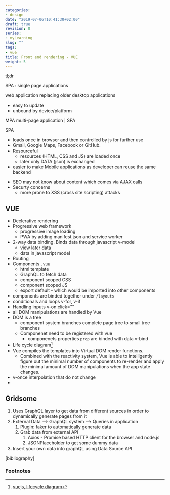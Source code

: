```yaml
---
categories:
- design
date: "2019-07-06T10:41:30+02:00"
draft: true
revision: 0
series:
- myLearning
slug: ""
tags:
- vue
title: Front end rendering - VUE
weight: 5
---
```


tl;dr
<!-- more -->

SPA
: single page applications

web application replacing older desktop applications
+ easy to update
+ unbound by device/platform

MPA multi-page application | SPA

SPA
+ loads once in browser and then controlled by js for further use
+ Gmail, Google Maps, Facebook or GitHub.
+ Resourceful
  + resources (HTML, CSS and JS) are loaded once
  + later only DATA (json) is exchanged
+ easier to make Mobile applications as developer can reuse the same backend

- SEO may not know about content which comes via AJAX calls
- Securty concerns
  - more prone to XSS (cross site scripting) attacks

## VUE

* Declerative rendering
* Progressive web framework
  * progressive image loading
  * PWA by adding manifest.json and service worker
* 2-way data binding. Binds data through javascript v-model
  * view later data
  * data in javascript model
* Routing
* Components `.vue`
  * html template
  * GraphQL to fetch data
  * component scoped CSS
  * component scoped JS
  * export default - which would be imported into other components
* components are binded together under `/layouts`
* conditionals and loops v-for, v-if
* Handling inputs v-on:click=""
* all DOM manipulations are handled by Vue
* DOM is a tree
  * component system branches complete page tree to small tree branches
  * Componenet need to be registered with vue
    * componenets properties `prop` are binded with data v-bind 
* Life cycle diagram[^2]
* Vue compiles the templates into Virtual DOM render functions. 
  * Combined with the reactivity system, Vue is able to intelligently figure out the minimal number of components to re-render and apply the minimal amount of DOM manipulations when the app state changes.
* v-once interpolation that do not change
* 

## Gridsome

1. Uses GraphQL layer to get data from different sources in order to dynamically generate pages from it
2. External Data --> GraphQL system --> Queries in application
   1. Plugin: faker to automatically generate data
   2. Grab data from external API
      1. Axios - Promise based HTTP client for the browser and node.js
      2. JSONPlaceholder to get some dummy data
3. Insert your own data into graphQL using Data Source API



[bibliography]
### Footnotes

[^1]: [scrimba, vue tutorial](https://scrimba.com/g/gvuex)
[^2]: [vuejs, lifecycle diagram](https://vuejs.org/v2/guide/instance.html#Lifecycle-Diagram)
